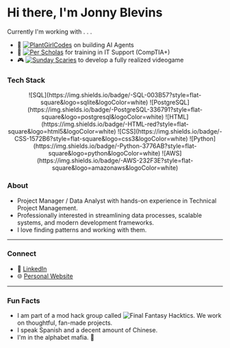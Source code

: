# Hi there, I'm Jonny Blevins

Currently I'm working with . . .
- 🌱 [![PlantGirlCodes](https://img.shields.io/badge/PlantGirlCodes-%20-lightgreen?style=flat-square&logo=github)](https://github.com/plantgirlcodes) on building AI Agents
- 🔭 [![Per Scholas](https://img.shields.io/badge/Per_Scholas-%20-blue?style=flat-square&logo=education)](https://perscholas.org/) for training in IT Support (CompTIA+)
- 🎮 [![Sunday Scaries](https://img.shields.io/badge/Sunday_Scaries-%20-purple?style=flat-square&logo=github)](https://github.com/Sunday-Scaries/witch-hat) to develop a fully realized videogame

### Tech Stack

<div align="center">
  ![SQL](https://img.shields.io/badge/-SQL-003B57?style=flat-square&logo=sqlite&logoColor=white)
  ![PostgreSQL](https://img.shields.io/badge/-PostgreSQL-336791?style=flat-square&logo=postgresql&logoColor=white)
  ![HTML](https://img.shields.io/badge/-HTML-red?style=flat-square&logo=html5&logoColor=white)
  ![CSS](https://img.shields.io/badge/-CSS-1572B6?style=flat-square&logo=css3&logoColor=white)
  ![Python](https://img.shields.io/badge/-Python-3776AB?style=flat-square&logo=python&logoColor=white)
  ![AWS](https://img.shields.io/badge/-AWS-232F3E?style=flat-square&logo=amazonaws&logoColor=white)
</div>


### About

- Project Manager / Data Analyst with hands-on experience in Technical Project Management.
- Professionally interested in streamlining data processes, scalable systems, and modern development frameworks.
- I love finding patterns and working with them.

---

### Connect

- 💼 [LinkedIn](https://www.linkedin.com/in/jonnyblevins/)
- 🌐 [Personal Website](https://jonnyblevins.com)

---

### Fun Facts

- I am part of a mod hack group called ![Final Fantasy Hacktics](https://ffhacktics.com/). We work on thoughtful, fan-made projects.
- I speak Spanish and a decent amount of Chinese.
- I'm in the alphabet mafia. 🌈

